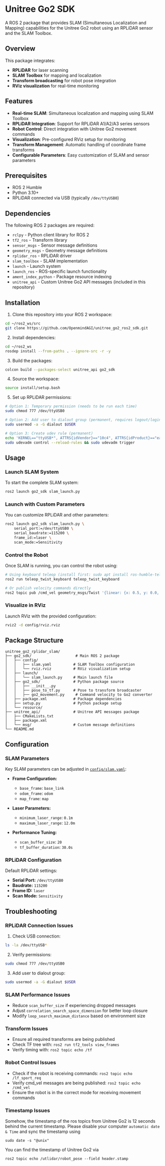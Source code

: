 # Unitree Go2 SDK

A ROS 2 package that provides SLAM (Simultaneous Localization and Mapping) capabilities for the Unitree Go2 robot using an RPLiDAR sensor and the SLAM Toolbox.

## Overview

This package integrates:
- **RPLiDAR** for laser scanning
- **SLAM Toolbox** for mapping and localization
- **Transform broadcasting** for robot pose integration
- **RViz visualization** for real-time monitoring

## Features

- **Real-time SLAM**: Simultaneous localization and mapping using SLAM Toolbox
- **RPLiDAR Integration**: Support for RPLiDAR A1/A2/A3 series sensors
- **Robot Control**: Direct integration with Unitree Go2 movement commands
- **Visualization**: Pre-configured RViz setup for monitoring
- **Transform Management**: Automatic handling of coordinate frame transforms
- **Configurable Parameters**: Easy customization of SLAM and sensor parameters

## Prerequisites

- ROS 2 Humble
- Python 3.10+
- RPLiDAR connected via USB (typically `/dev/ttyUSB0`)

## Dependencies

The following ROS 2 packages are required:
- `rclpy` - Python client library for ROS 2
- `tf2_ros` - Transform library
- `sensor_msgs` - Sensor message definitions
- `geometry_msgs` - Geometry message definitions
- `rplidar_ros` - RPLiDAR driver
- `slam_toolbox` - SLAM implementation
- `launch` - Launch system
- `launch_ros` - ROS-specific launch functionality
- `ament_index_python` - Package resource indexing
- `unitree_api` - Custom Unitree Go2 API messages (included in this repository)

## Installation

1. Clone this repository into your ROS 2 workspace:
```bash
cd ~/ros2_ws/src
git clone https://github.com/OpenmindAGI/unitree_go2_ros2_sdk.git
```

2. Install dependencies:
```bash
cd ~/ros2_ws
rosdep install --from-paths . --ignore-src -r -y
```

3. Build the packages:
```bash
colcon build --packages-select unitree_api go2_sdk
```

4. Source the workspace:
```bash
source install/setup.bash
```

5. Set up RPLiDAR permissions:
```bash
# Option 1: Temporary permission (needs to be run each time)
sudo chmod 777 /dev/ttyUSB0

# Option 2: Add user to dialout group (permanent, requires logout/login)
sudo usermod -a -G dialout $USER

# Option 3: Create udev rule (permanent)
echo 'KERNEL=="ttyUSB*", ATTRS{idVendor}=="10c4", ATTRS{idProduct}=="ea60", GROUP="dialout", MODE="0666"' | sudo tee /etc/udev/rules.d/99-rplidar.rules
sudo udevadm control --reload-rules && sudo udevadm trigger
```

## Usage

### Launch SLAM System

To start the complete SLAM system:

```bash
ros2 launch go2_sdk slam_launch.py
```

### Launch with Custom Parameters

You can customize RPLiDAR and other parameters:

```bash
ros2 launch go2_sdk slam_launch.py \
    serial_port:=/dev/ttyUSB0 \
    serial_baudrate:=115200 \
    frame_id:=laser \
    scan_mode:=Sensitivity
```

### Control the Robot

Once SLAM is running, you can control the robot using:

```bash
# Using keyboard teleop (install first: sudo apt install ros-humble-teleop-twist-keyboard)
ros2 run teleop_twist_keyboard teleop_twist_keyboard

# Or publish velocity commands directly
ros2 topic pub /cmd_vel geometry_msgs/Twist '{linear: {x: 0.5, y: 0.0, z: 0.0}, angular: {x: 0.0, y: 0.0, z: 0.0}}'
```

### Visualize in RViz

Launch RViz with the provided configuration:

```bash
rviz2 -d config/rviz.rviz
```

## Package Structure

```
unitree_go2_rplidar_slam/
├── go2_sdk/                    # Main ROS 2 package
│   ├── config/
│   │   ├── slam.yaml          # SLAM Toolbox configuration
│   │   └── rviz.rviz          # RViz visualization setup
│   ├── launch/
│   │   └── slam_launch.py     # Main launch file
│   ├── go2_sdk/               # Python package source
│   │   ├── __init__.py
│   │   ├── pose_to_tf.py      # Pose to transform broadcaster
│   │   ├── go2_movement.py     # Command velocity to Go2 converter
│   ├── package.xml            # Package dependencies
│   ├── setup.py               # Python package setup
│   └── resource/
├── unitree_api/               # Unitree API messages package
│   ├── CMakeLists.txt
│   ├── package.xml
│   └── msg/                   # Custom message definitions
└── README.md
```

## Configuration

### SLAM Parameters

Key SLAM parameters can be adjusted in [`config/slam.yaml`](config/slam.yaml):

- **Frame Configuration:**
  - `base_frame`: `base_link`
  - `odom_frame`: `odom`
  - `map_frame`: `map`

- **Laser Parameters:**
  - `minimum_laser_range`: `0.1m`
  - `maximum_laser_range`: `12.0m`

- **Performance Tuning:**
  - `scan_buffer_size`: `20`
  - `tf_buffer_duration`: `30.0s`

### RPLiDAR Configuration

Default RPLiDAR settings:
- **Serial Port:** `/dev/ttyUSB0`
- **Baudrate:** `115200`
- **Frame ID:** `laser`
- **Scan Mode:** `Sensitivity`

## Troubleshooting

### RPLiDAR Connection Issues

1. Check USB connection:
```bash
ls -la /dev/ttyUSB*
```

2. Verify permissions:
```bash
sudo chmod 777 /dev/ttyUSB0
```

3. Add user to dialout group:
```bash
sudo usermod -a -G dialout $USER
```

### SLAM Performance Issues

- Reduce `scan_buffer_size` if experiencing dropped messages
- Adjust `correlation_search_space_dimension` for better loop closure
- Modify `loop_search_maximum_distance` based on environment size

### Transform Issues

- Ensure all required transforms are being published
- Check TF tree with: `ros2 run tf2_tools view_frames`
- Verify timing with: `ros2 topic echo /tf`

### Robot Control Issues

- Check if the robot is receiving commands: `ros2 topic echo /lf_sport_req`
- Verify cmd_vel messages are being published: `ros2 topic echo /cmd_vel`
- Ensure the robot is in the correct mode for receiving movement commands

### Timestamp Issues

Somehow, the timestamp of the ros topics from Unitree Go2 is 12 seconds behind the current timestamp. Please disable your computer `automatic date & Time` and sync the timestamp using

```
sudo date -s "@unix"
```

You can find the timestamp of Unitree Go2 via

```
ros2 topic echo /utlidar/robot_pose --field header.stamp
```

